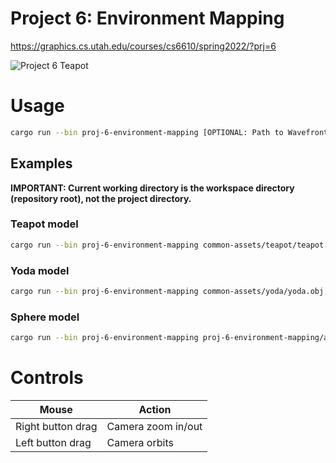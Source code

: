 # Project 6: Environment Mapping

https://graphics.cs.utah.edu/courses/cs6610/spring2022/?prj=6

![Project 6 Teapot](./p6-teapot.gif)

# Usage

```sh
cargo run --bin proj-6-environment-mapping [OPTIONAL: Path to Wavefront OBJ file]
```

## Examples

**IMPORTANT: Current working directory is the workspace directory (repository root), not the project directory.**

### Teapot model

```sh
cargo run --bin proj-6-environment-mapping common-assets/teapot/teapot.obj
```

### Yoda model

```sh
cargo run --bin proj-6-environment-mapping common-assets/yoda/yoda.obj
```

### Sphere model

```sh
cargo run --bin proj-6-environment-mapping proj-6-environment-mapping/assets/sphere.obj
```

# Controls

| Mouse                          | Action                                       |
|--------------------------------|----------------------------------------------|
| Right button drag              | Camera zoom in/out                           |
| Left button drag               | Camera orbits                                |
